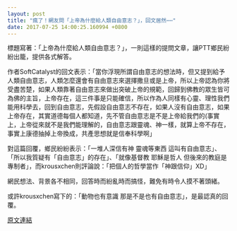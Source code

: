 ```yaml
---
layout: post
title: "瘋了！網友問「上帝為什麼給人類自由意志？」，回文居然⋯⋯"
date: 2017-07-25 14:00:25.160994 +0800
---
```


標題寫著：「上帝為什麼給人類自由意志？」，一則這樣的提問文章，讓PTT鄉民紛紛出籠，提供各式解答。

作者SoftCatalyst的回文表示：「當你浮現所謂自由意志的想法時，但又提到給予人類自由意志，人類怎麼還會有自由意志來選擇撒旦或是上帝，所以上帝認為你將受盡苦楚，如果人類靠著自由意志來做出突破上帝的規範，回歸到佛教的眾生皆可為佛的主旨，上帝存在，這三件事是只能確信，所以作為人同樣有心靈、理性我們能用科學去，回到自由意志，先假設自由意志不存在，如果人沒有自由意志，如果上帝存在，其實道德每個人都知道，先不管自由意志是不是上帝給我們的(事實上，上帝從來就不是我們能理解的，自由意志跟靈魂、神一樣，就算上帝不存在，事實上康德抽掉上帝換成，共產思想就是信奉科學啊」

對這篇回覆，鄉民紛紛表示：「一堆人深信有神 靈魂等東西 這叫有自由意志」、「所以我質疑有「自由意志」的存在」、「就像基督教 耶穌是哲人 但後來的教庭是專制者」，而krousxchen則評論說：「把個人的哲學當作「神跟信仰」XD」

網民想法、背景各不相同，回答時而紛亂時而搞怪，難免有時令人摸不著頭緒。

或許krousxchen寫下的：「動物也有意識 那是不是也有自由意志」，是最認真的回覆。

<a href = "https://www.ptt.cc/bbs/Gossiping/M.1500949051.A.9BE.html">原文連結</a>

